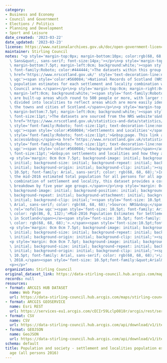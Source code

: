 ```yaml
---
category:
- Business and Economy
- Council and Government
- Elections / Politics
- Planning and Development
- Sport and Leisure
date_created: '2023-03-22'
date_updated: '2023-03-23'
license: https://www.nationalarchives.gov.uk/doc/open-government-licence/version/3/
maintainer: Stirling Council
notes: "<p style='margin-top:0px; margin-bottom:10px; color:rgb(68, 68, 68); font-family:&quot;Open\
  \ Sans&quot;, sans-serif; font-size:14px;'></p>\n<p style='margin-top:0cm; margin-right:0cm;\
  \ margin-bottom:7.5pt; margin-left:0cm; background:white;'><span style='font-size:11.0pt;\
  \ font-family:Roboto; color:#444444;'>The datasets within this group contain the&nbsp;<a\
  \ href='https://www.nrscotland.gov.uk/' style='text-decoration-line:none;' rel='nofollow\
  \ ugc'><span style='color:#560084;'>National Records of Scotland (NRS)</span></a>&nbsp;mid-year\
  \ population estimates for each settlement and locality combination within the Stirling\
  \ Council area.</span></p>\n<p style='margin-top:0cm; margin-right:0cm; margin-bottom:7.5pt;\
  \ margin-left:0cm; background:white;'><span style='font-family:Roboto; font-size:11pt;'>Settlements\
  \ are built-up areas which round to 500 people or more, with larger settlements\
  \ divided into localities to reflect areas which are more easily identifiable as\
  \ the towns and cities of Scotland.</span></p>\n<p style='margin-top:0cm; margin-right:0cm;\
  \ margin-bottom:7.5pt; margin-left:0cm; background:white;'><span style='font-family:Roboto;\
  \ font-size:11pt;'>The datasets are sourced from the NRS website's&nbsp;</span><a\
  \ href='https://www.nrscotland.gov.uk/statistics-and-data/statistics/statistics-by-theme/population/population-estimates/settlements-and-localities'\
  \ style='font-family:Roboto; font-size:11pt; text-decoration-line:none;' rel='nofollow\
  \ ugc'><span style='color:#560084;'>Settlements and Localities'</span></a><span\
  \ style='font-family:Roboto; font-size:11pt;'>&nbsp;page. This link also provides\
  \ access&nbsp;</span><a href='https://www.nrscotland.gov.uk/statistics-and-data/statistics/statistics-by-theme/population/population-estimates/special-area-population-estimates/settlements-and-localities/background-information'\
  \ style='font-family:Roboto; font-size:11pt; text-decoration-line:none;' rel='nofollow\
  \ ugc'><span style='color:#560084;'>background information</span></a><span style='font-family:Roboto;\
  \ font-size:11pt;'>&nbsp;on settlements and localities and how they are determined.</span></p>\n\
  <p style='margin: 0cm 0cm 7.5pt; background-image: initial; background-position:\
  \ initial; background-size: initial; background-repeat: initial; background-attachment:\
  \ initial; background-origin: initial; background-clip: initial;'><span style='font-size:\
  \ 10.5pt; font-family: Arial, sans-serif; color: rgb(68, 68, 68);'>In addition to\
  \ the mid-2016 estimated total population for all persons for all ages against each\
  \ combination of settlement and locality, this dataset provides a corresponding\
  \ breakdown by five year age groups.</span></p>\n<p style='margin: 0cm 0cm 7.5pt;\
  \ background-image: initial; background-position: initial; background-size: initial;\
  \ background-repeat: initial; background-attachment: initial; background-origin:\
  \ initial; background-clip: initial;'><span style='font-size: 10.5pt; font-family:\
  \ Arial, sans-serif; color: rgb(68, 68, 68);'>Source: NRS&nbsp;</span><a href='https://www.nrscotland.gov.uk/statistics-and-data/statistics/statistics-by-theme/population/population-estimates/settlements-and-localities/mid-2016-population-estimates-for-settlements-and-localities-in-scotland'\
  \ rel='nofollow ugc'><span style='font-size: 10.5pt; font-family: Arial, sans-serif;\
  \ color: rgb(86, 0, 132);'>Mid-2016 Population Estimates for Settlements and Localities\
  \ in Scotland</span></a><span style='font-size: 10.5pt; font-family: Arial, sans-serif;\
  \ color: rgb(68, 68, 68);'>.</span><span style='font-size:10.5pt;font-family:&quot;Arial&quot;,sans-serif;color:#444444'></span></p>\n\
  <p style='margin: 0cm 0cm 7.5pt; background-image: initial; background-position:\
  \ initial; background-size: initial; background-repeat: initial; background-attachment:\
  \ initial; background-origin: initial; background-clip: initial;'><span style='font-size:10.5pt;font-family:&quot;Arial&quot;,sans-serif;color:#444444'></span></p>\n\
  <p style='margin: 0cm 0cm 7.5pt; background-image: initial; background-position:\
  \ initial; background-size: initial; background-repeat: initial; background-attachment:\
  \ initial; background-origin: initial; background-clip: initial;'><span style='font-size:\
  \ 10.5pt; font-family: Arial, sans-serif; color: rgb(68, 68, 68);'>\xA9 Crown Copyright\
  \ 2018.</span><span style='font-size: 10.5pt;font-family:&quot;Arial&quot;,sans-serif;color:#444444'></span></p>\n\
  <p></p>"
organization: Stirling Council
original_dataset_link: https://data-stirling-council.hub.arcgis.com/maps/stirling-council::population-and-society-settlement-and-localities-population-estimates-by-age-all-persons-2016
records: null
resources:
- format: ARCGIS HUB DATASET
  name: Web Page
  url: https://data-stirling-council.hub.arcgis.com/maps/stirling-council::population-and-society-settlement-and-localities-population-estimates-by-age-all-persons-2016
- format: ARCGIS GEOSERVICE
  name: Esri REST
  url: https://services-eu1.arcgis.com/cECIr59LclpO818r/arcgis/rest/services/population%20and%20society%20-%20settlement%20and%20localities%20population%20estimates%20by%20age%20(all%202016)/FeatureServer/0
- format: CSV
  name: CSV
  url: https://data-stirling-council.hub.arcgis.com/api/download/v1/items/879afd98335e4fd69e0862388777be75/csv?layers=0
- format: GEOJSON
  name: GeoJSON
  url: https://data-stirling-council.hub.arcgis.com/api/download/v1/items/879afd98335e4fd69e0862388777be75/geojson?layers=0
schema: default
title: Population and society - settlement and localities population estimates by
  age (all persons 2016)
---
```

